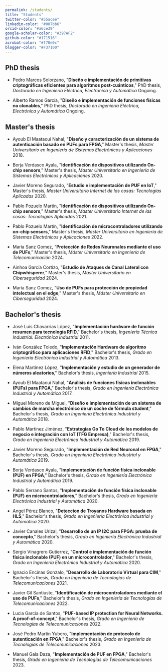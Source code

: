 ```yaml
---
permalink: /students/
title: "Students"
twitter-color: "#55acee"
linkedin-color: "#007bb6"
orcid-color: "#a6ce39"
google-scholar-color: "#397AF2"
github-color: "#171516"
acrobat-color: "#f70e0c"
blogger-color: "#F37100"
---
```

## PhD thesis

- Pedro Marcos Solorzano, "**Diseño e implementación de primitivas criptográficas eficientes para algoritmos post-cuánticos**," PhD thesis, *Doctorado en Ingeniería Eléctrica, Electrónica y Automática* Ongoing.

- Alberto Ramos García, "**Diseño e implementación de funciones físicas no clonables**," PhD thesis, *Doctorado en Ingeniería Eléctrica, Electrónica y Automática* Ongoing.

## Master's thesis

- Ayoub El Maataoui Nahal, "**Diseño y caracterización de un sistema de autenticación basado en PUFs para FPGA**," Master's thesis, *Master Universitario en Ingeniería de Sistemas Electrónicos y Aplicaciones* 2018.

- Borja Verdasco Ayala, "**Identificación de dispositivos utilizando On-chip sensors**," Master's thesis, *Master Universitario en Ingeniería de Sistemas Electrónicos y Aplicaciones* 2020.

- Javier Moreno Segurado, "**Estudio e implementación de PUF en IoT**," Master's thesis, *Master Universitario Internet de las cosas: Tecnologías Aplicadas* 2020.

- Pablo Pozuelo Martín, "**Identificación de dispositivos utilizando On-chip sensors**," Master's thesis, *Master Universitario Internet de las cosas: Tecnologías Aplicadas* 2021.

- Pablo Pozuelo Martín, "**Identificación de microcontroladores utilizando on-chip sensors**," Master's thesis, *Master Universitario en Ingeniería de Sistemas Electrónicos y Aplicaciones* 2022.

- María Sanz Gomez, "**Protección de Redes Neuronales mediante el uso de PUFs**," Master's thesis, *Máster Universitario en Ingeniería de Telecomunicación* 2024.

- Ainhoa García Cortizo, "**Estudio de Ataques de Canal Lateral con Chipwhisperer**," Master's thesis, *Máster Universitario en Ciberseguridad* 2024.

- María Sanz Gomez, "**Uso de PUFs para protección de propiedad intelectual en el edge**," Master's thesis, *Máster Universitario en Ciberseguridad* 2024.

## Bachelor's thesis

- José Luis Chavarrias López, "**Implementación hardware de función resumen para tecnología RFID**," Bachelor's thesis, *Ingeniería Técnica Industrial: Electrónica Industrial* 2011.

- Iván González Toledo, "**Implementación Hardware de algoritmo criptográfico para aplicaciones RFID**," Bachelor's thesis, *Grado en Ingeniería Electrónica Industrial y Automática* 2013.

- Elena Martínez López, "**Implementación y estudio de un generador de números aleatorios**," Bachelor's thesis, *Ingeniería Industrial* 2015.

- Ayoub El Maataoui Nahal, "**Análisis de funciones físicas inclonables (PUFs) para FPGA**," Bachelor's thesis, *Grado en Ingeniería Electrónica Industrial y Automática* 2017.

- Miguel Moreno de Miguel, "**Diseño e implementación de un sistema de cambios de marcha electrónico de un coche de fórmula student**," Bachelor's thesis, *Grado en Ingeniería Electrónica Industrial y Automática* 2018.

- Pablo Martínez Jiménez, "**Estrategias Go To Cloud de los modelos de negocio e integración con IoT (TFG Empresa)**," Bachelor's thesis, *Grado en Ingeniería Electrónica Industrial y Automática* 2019.

- Javier Moreno Segurado, "**Implementación de Red Neuronal en FPGA**," Bachelor's thesis, *Grado en Ingeniería Electrónica Industrial y Automática* 2019.

- Borja Verdasco Ayala, "**Implementación de función física inclonable (PUF) en FPGA**," Bachelor's thesis, *Grado en Ingeniería Electrónica Industrial y Automática* 2019.

- Pablo Serrano Santos, "**Implementación de función física inclonable (PUF) en microcontroladores**," Bachelor's thesis, *Grado en Ingeniería Electrónica Industrial y Automática* 2020.

- Angel Pérez Blanco, "**Deteccion de Troyanos Hardware basada en HLS**," Bachelor's thesis, *Grado en Ingeniería Electrónica Industrial y Automática* 2020.

- Javier Canales Urizal, "**Desarrollo de un IP I2C para FPGA: prueba de concepto**," Bachelor's thesis, *Grado en Ingeniería Electrónica Industrial y Automática* 2020.

- Sergio Vinagrero Gutierrez, "**Control e implementación de función física inclonable (PUF) en un microcontrolador**," Bachelor's thesis, *Grado en Ingeniería Electrónica Industrial y Automática* 2020.

- Ignacio Encinas Gonzalo, "**Desarrollo de Laboratorio Virtual para CIM**," Bachelor's thesis, *Grado en Ingeniería de Tecnologías de Telecomunicaciones* 2021.

- Javier Gil Santiuste, "**Identificación de microcontroladores mediante el uso de PUFs**," Bachelor's thesis, *Grado en Ingeniería de Tecnologías de Telecomunicaciones* 2022.

- Lucia García de Santos, "**PUF-based IP protection for Neural Networks. A proof-of-concept**," Bachelor's thesis, *Grado en Ingeniería de Tecnologías de Telecomunicaciones* 2022.

- José Pedro Martín Yubero, "**Implementación de protocolo de autenticación en FPGA**," Bachelor's thesis, *Grado en Ingeniería de Tecnologías de Telecomunicaciones* 2023.

- Manuel Gala Daza, "**Implementación de PUF en FPGA**," Bachelor's thesis, *Grado en Ingeniería de Tecnologías de Telecomunicaciones* 2023.




